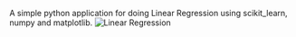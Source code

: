 A simple python application for doing Linear Regression using scikit_learn, numpy and matplotlib.
![Linear Regression](https://drive.google.com/uc?id=1xO9Lc6gjVYoE-4g2ABQf3mASGpRrC4eF)
